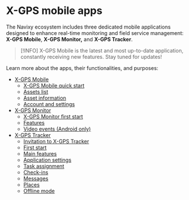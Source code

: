 # X-GPS mobile apps

The Navixy ecosystem includes three dedicated mobile applications designed to enhance real-time monitoring and field service management: **X-GPS Mobile**, **X-GPS Monitor,** and **X-GPS Tracker**.

> [!INFO]
> X-GPS Mobile is the latest and most up-to-date application, constantly receiving new features. Stay tuned for updates!

Learn more about the apps, their functionalities, and purposes:

- [X-GPS Mobile](x-gps-mobile-apps/x-gps-mobile.md)
  - [X-GPS Mobile quick start](x-gps-mobile-apps/x-gps-mobile/x-gps-mobile-quick-start.md)
  - [Assets list](x-gps-mobile-apps/x-gps-mobile/assets-list.md)
  - [Asset information](x-gps-mobile-apps/x-gps-mobile/asset-information.md)
  - [Account and settings](x-gps-mobile-apps/x-gps-mobile/account-and-settings.md)
- [X-GPS Monitor](x-gps-mobile-apps/x-gps-monitor.md)
  - [X-GPS Monitor first start](x-gps-mobile-apps/x-gps-monitor/x-gps-monitor-first-start.md)
  - [Features](x-gps-mobile-apps/x-gps-monitor/features.md)
  - [Video events (Android only)](x-gps-mobile-apps/x-gps-monitor/video-events-android-only.md)
- [X-GPS Tracker](x-gps-mobile-apps/x-gps-tracker.md)
  - [Invitation to X-GPS Tracker](x-gps-mobile-apps/x-gps-tracker/invitation-to-x-gps-tracker.md)
  - [First start](x-gps-mobile-apps/x-gps-tracker/first-start.md)
  - [Main features](x-gps-mobile-apps/x-gps-tracker/main-features.md)
  - [Application settings](x-gps-mobile-apps/x-gps-tracker/application-settings.md)
  - [Task assignment](x-gps-mobile-apps/x-gps-tracker/task-assignment.md)
  - [Check-ins](x-gps-mobile-apps/x-gps-tracker/check-ins.md)
  - [Messages](x-gps-mobile-apps/x-gps-tracker/messages.md)
  - [Places](x-gps-mobile-apps/x-gps-tracker/places.md)
  - [Offline mode](x-gps-mobile-apps/x-gps-tracker/offline-mode.md)